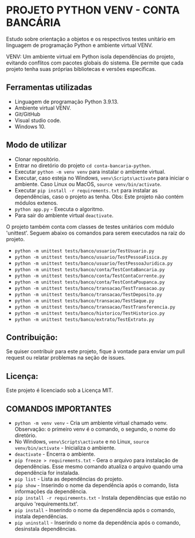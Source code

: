 # PROJETO PYTHON VENV - CONTA BANCÁRIA

Estudo sobre orientação a objetos e os respectivos testes unitário em linguagem de programação Python e ambiente virtual VENV.

VENV: Um ambiente virtual em Python isola dependências do projeto, evitando conflitos com pacotes globais do sistema. Ele permite que cada projeto tenha suas próprias bibliotecas e versões específicas.

## Ferramentas utilizadas
* Linguagem de programação Python 3.9.13.
* Ambiente virtual VENV.
* Git/GitHub
* Visual studio code.
* Windows 10.

## Modo de utilizar
* Clonar repositório.
* Entrar no diretório do projeto ```cd conta-bancaria-python```. 
* Executar ```python -m venv venv``` para instalar o ambiente virtual.
* Executar, caso esteja no Windows, ```venv\Scripts\activate``` para iniciar o ambiente. Caso Linux ou MacOS, ```source venv/bin/activate```.
* Executar ```pip install -r requirements.txt``` para instalar as dependências, caso o projeto as tenha. Obs: Este projeto não contém módulos extenos.
* ```python app.py``` - Executa o algoritmo.
* Para sair do ambiente virtual ```deactivate```.

O projeto também conta com classes de testes unitários com módulo 'unittest'. Seguem abaixo os comandos para serem executados na raiz do projeto.
* ```python -m unittest tests/banco/usuario/TestUsuario.py```
* ```python -m unittest tests/banco/usuario/TestPessoaFisica.py```
* ```python -m unittest tests/banco/usuario/TestPessoaJuridica.py```
* ```python -m unittest tests/banco/conta/TestContaBancaria.py```
* ```python -m unittest tests/banco/conta/TestContaCorrente.py```
* ```python -m unittest tests/banco/conta/TestContaPoupanca.py```
* ```python -m unittest tests/banco/transacao/TestTransacao.py```
* ```python -m unittest tests/banco/transacao/TestDeposito.py```
* ```python -m unittest tests/banco/transacao/TestSaque.py```
* ```python -m unittest tests/banco/transacao/TestTransferencia.py```
* ```python -m unittest tests/banco/historico/TestHistorico.py```
* ```python -m unittest tests/banco/extrato/TestExtrato.py```

## Contribuição:
Se quiser contribuir para este projeto, fique à vontade para enviar um pull request ou relatar problemas na seção de issues.

## Licença:
Este projeto é licenciado sob a Licença MIT.

## COMANDOS IMPORTANTES
* ```python -m venv venv``` - Cria um ambiente virtual chamado venv. Observação: o primeiro venv é o comando, o segundo, o nome do diretório.
* No Windows, ```venv\Scripts\activate``` e no Linux, ```source venv/bin/activate``` - Inicializa o ambiente.
* ```deactivate``` - Encerra o ambiente.
* ```pip freeze > requirements.txt``` - Gera o arquivo para instalação de dependências. Esse mesmo comando atualiza o arquivo quando uma dependência for instalada.
* ```pip list``` - Lista as dependências do projeto.
* ```pip show``` - Inserindo o nome da dependência após o comando, lista informações da dependência.
* ```pip install -r requirements.txt``` - Instala dependências que estão no arquivo 'requirements.txt'.
* ```pip install``` - Inserindo o nome da dependência após o comando, instala dependências.
* ```pip uninstall``` - Inserindo o nome da dependência após o comando, desinstala dependências.
